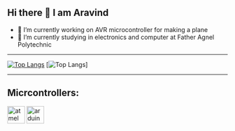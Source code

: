 ## Hi there 👋 I am Aravind

- 🔭 I’m currently working on AVR microcontroller for making a plane
- 🌱 I’m currently studying in electronics and computer at Father Agnel Polytechnic

---

[![Top Langs](https://github-readme-stats.vercel.app/api/top-langs/?username=Pie1722&layout=compact&theme=dark#gh-dark-mode-only)](https://github.com/Pie1722/github-readme-stats#gh-dark-mode-only)
[![Top Langs](https://github-readme-stats.vercel.app/api/top-langs/?username=Pie1722&show_icons=true&hide_border=false&layout=compact&theme=light#gh-light-mode-only)]

---

## Micrcontrollers:

<p align="left">
  <img height="40" alt="atmel" src="https://github.com/user-attachments/assets/b7656ee2-d5a6-47bc-aca4-306a4a2a773e" />
  <img height="40" alt="arduino" src="https://github.com/user-attachments/assets/9568a9db-437c-41cc-b902-73f8d1b4d252" />
</p>
